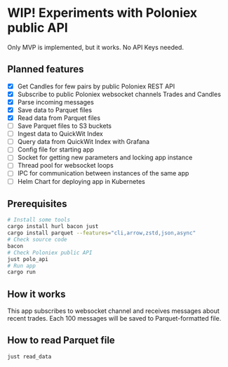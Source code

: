 # WIP! Experiments with Poloniex public API

Only MVP is implemented, but it works.
No API Keys needed.

## Planned features

- [x] Get Candles for few pairs by public Poloniex REST API
- [x] Subscribe to public Poloniex websocket channels Trades and Candles
- [x] Parse incoming messages
- [x] Save data to Parquet files
- [x] Read data from Parquet files
- [ ] Save Parquet files to S3 buckets
- [ ] Ingest data to QuickWit Index
- [ ] Query data from QuickWit Index with Grafana
- [ ] Config file for starting app
- [ ] Socket for getting new parameters and locking app instance
- [ ] Thread pool for websocket loops
- [ ] IPC for communication between instances of the same app
- [ ] Helm Chart for deploying app in Kubernetes

## Prerequisites

```bash
# Install some tools
cargo install hurl bacon just
cargo install parquet --features="cli,arrow,zstd,json,async"
# Check source code
bacon
# Check Poloniex public API
just polo_api
# Run app
cargo run
```

## How it works

This app subscribes to websocket channel and receives messages about recent
trades. Each 100 messages will be saved to Parquet-formatted file.

## How to read Parquet file

```bash
just read_data
```
